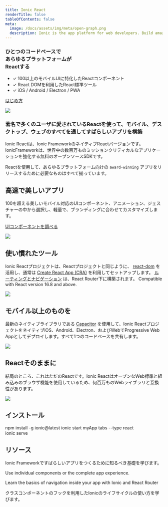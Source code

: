 ```yaml
---
title: Ionic React
renderTitle: false
tableOfContents: false
meta:
  image: /docs/assets/img/meta/open-graph.png
  description: Ionic is the app platform for web developers. Build amazing mobile, web, and desktop apps all with one shared code base and open web standards
---
```


<div class='flex main-flex'>
  <div class="pull-left">
  <h3>ひとつのコードベースで <br/> あらゆるプラットフォームが <br/> <strong>Reactする</strong></h3>

 - ✓ 100以上のモバイルUIに特化したReactコンポーネント
 - ✓ React DOMを利用したReact標準ツール
 - ✓ iOS / Android / Electron / PWA

  [はじめ方](#installation)

  </div>

  <div class="pull-right">
  <img src="/docs/assets/img/frameworks/react-logo.png" />
  </div>
</div>


### 著名で多くのユーザに愛されているReactを使って、モバイル、デスクトップ、ウェブのすべてを通してすばらしいアプリを構築


Ionic Reactは、Ionic FrameworkのネイティブReactバージョンです。IonicFrameworkは、世界中の数百万ものミッションクリティカルなアプリケーションを強化する無料のオープンソースSDKです。

Reactを使用して、あらゆるプラットフォーム向けの `award-winning` アプリをリリースするために必要なものはすべて揃っています。


<div class="flex" >

<div class="pull-left">

## 高速で美しいアプリ

100を超える美しいモバイル対応のUIコンポーネント、アニメーション、ジェスチャーの中から選択し、軽量で、ブランディングに合わせてカスタマイズします。

[UIコンポーネントを調べる](/docs/components)

</div>

<div class="pull-right">
  <img src="/docs/assets/icons/feature-guide-components-icon.png" />
</div>

</div>



<div class="flex reverse" >

<div class="pull-left">

## 使い慣れたツール

Ionic Reactプロジェクトは、Reactプロジェクトと同じように、 [react-dom](https://reactjs.org/docs/react-dom.html) を活用し、通常は [Create React App (CRA)](https://github.com/facebook/create-react-app) を利用してセットアップします。 [ルーティングとナビゲーション](/docs/react/navigation) は、React Router下に構築されます。
Compatible with React version 16.8 and above.

</div>

<div class="pull-right">
  <img src="/docs/assets/img/frameworks/react-cli.png" class="cli" />
</div>

</div>

<div class="flex">

<div class="pull-left">

## モバイル以上のものを

最新のネイティブライブラリである [Capacitor](https://capacitor.ionicframework.com) を使用して、Ionic ReactプロジェクトをネイティブiOS、Android、Electron、およびWebでProgressive Web Appとしてデプロイします。すべて1つのコードベースを共有します。

</div>

<div class="pull-right">
  <img src="/docs/assets/img/native-platforms/group-shot.png" />
</div>

</div>

<div class="flex reverse">

  <div class="pull-left">

## Reactそのままに

結局のところ、これはただのReactです。Ionic ReactはオープンなWeb標準と組み込みのブラウザ機能を使用しているため、何百万ものWebライブラリと互換性があります。

  </div>

  <div class="pull-right">
    <img src="/docs/assets/img/frameworks/react.svg" />
  </div>

</div>

## インストール

<command-line>
    <command-prompt>npm install -g ionic@latest</command-prompt>
    <command-prompt>ionic start myApp tabs --type react</command-prompt>
    <br/>
    <command-prompt>ionic serve <command-cursor blink></command-cursor></command-prompt>
</command-line>


## リソース

<docs-cards>
  <docs-card header="はじめ方" href="/docs/react/your-first-app" icon="/docs/assets/icons/feature-component-actionsheet-icon.png">
    <p>Ionic Frameworkですばらしいアプリをつくるために知るべき基礎を学びます。</p>
  </docs-card>

  <docs-card header="Add Ionic to Existing React App" href="https://dev.to/ionic/adding-ionic-react-to-an-existing-react-project-4kib" icon="/docs/assets/icons/logo-react-icon.png">
    <p>Use individual components or the complete app experience.</p>
  </docs-card>

  <docs-card header="Navigation" href="/docs/react/navigation" icon="/docs/assets/icons/feature-component-navigation-icon.png">
    <p>Learn the basics of navigation inside your app with Ionic and React Router</p>
  </docs-card>

  <docs-card header="ライフサイクル" href="/docs/react/lifecycle" icon="/docs/assets/icons/feature-guide-components-icon.png">
    <p>クラスコンポーネントのフックを利用したIonicのライフサイクルの使い方を学びます。</p>
  </docs-card>


</docs-cards>
